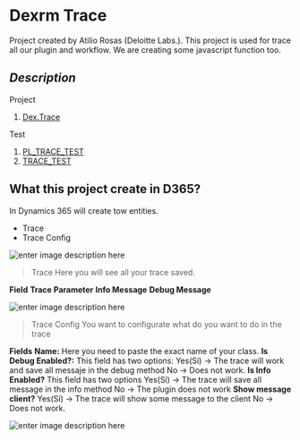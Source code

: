 # Dexrm Trace

Project created by Atilio Rosas (Deloitte Labs.). This project is used for trace all our plugin and workflow. We are creating some javascript function too.

## ***Description***

Project
1. [Dex.Trace](https://github.com/Atili0/DexTrace/tree/master/Dex.Trace"Dex.Trace") 

Test
1. [PL_TRACE_TEST](https://github.com/Atili0/DexTrace/tree/master/PL_TRACE_TEST"PL_TRACE_TEST")
2. [TRACE_TEST](https://github.com/Atili0/DexTrace/tree/master/TRACE_TEST"TRACE_TEST")

## What this project create in D365?

In Dynamics 365 will create tow entities.

 - Trace
 - Trace Config 

![enter image description here](http://www.dexrm.com/wp-content/uploads/2018/07/2018-07-13_13h04_39.png)

> Trace
Here you will see all your trace saved.

**Field**
**Trace Parameter**
**Info Message**
**Debug Message**
	
	
![enter image description here](http://www.dexrm.com/wp-content/uploads/2018/07/2018-07-13_13h08_45.png)

 > Trace Config
	You want to configurate what do you want to do in the trace
	
**Fields**
**Name:**  Here you need to paste the exact name of your class.
**Is Debug Enabled?:**  This field has two options:
Yes(Sí) -> The trace will work and save all messaje in the debug method
No -> Does not work.
**Is Info Enabled?** This field has two options
Yes(Sí) -> The trace will save all message in the info method
No -> The plugin does not work
**Show message client?**
Yes(Sí) -> The trace will show some message to the client
No -> Does not work.		

![enter image description here](http://www.dexrm.com/wp-content/uploads/2018/07/2018-07-13_13h09_32.png)
